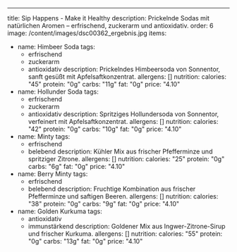 ---
title: Sip Happens - Make it Healthy
description: Prickelnde Sodas mit natürlichen Aromen – erfrischend, zuckerarm und antioxidativ.
order: 6
image: /content/images/dsc00362_ergebnis.jpg
items:
  - name: Himbeer Soda
    tags:
      - erfrischend
      - zuckerarm
      - antioxidativ
    description: Prickelndes Himbeersoda von Sonnentor, sanft gesüßt mit Apfelsaftkonzentrat.
    allergens: []
    nutrition:
      calories: "45"
      protein: "0g"
      carbs: "11g"
      fat: "0g"
    price: "4.10"
  - name: Hollunder Soda
    tags:
      - erfrischend
      - zuckerarm
      - antioxidativ
    description: Spritziges Hollundersoda von Sonnentor, verfeinert mit Apfelsaftkonzentrat.
    allergens: []
    nutrition:
      calories: "42"
      protein: "0g"
      carbs: "10g"
      fat: "0g"
    price: "4.10"
  - name: Minty
    tags:
      - erfrischend
      - belebend
    description: Kühler Mix aus frischer Pfefferminze und spritziger Zitrone.
    allergens: []
    nutrition:
      calories: "25"
      protein: "0g"
      carbs: "6g"
      fat: "0g"
    price: "4.10"
  - name: Berry Minty
    tags:
      - erfrischend
      - belebend
    description: Fruchtige Kombination aus frischer Pfefferminze und saftigen Beeren.
    allergens: []
    nutrition:
      calories: "38"
      protein: "0g"
      carbs: "9g"
      fat: "0g"
    price: "4.10"
  - name: Golden Kurkuma
    tags:
      - antioxidativ
      - immunstärkend
    description: Goldener Mix aus Ingwer-Zitrone-Sirup und frischer Kurkuma.
    allergens: []
    nutrition:
      calories: "55"
      protein: "0g"
      carbs: "13g"
      fat: "0g"
    price: "4.10"
